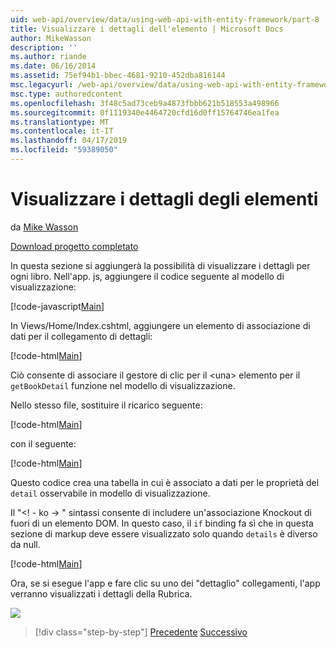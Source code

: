 ```yaml
---
uid: web-api/overview/data/using-web-api-with-entity-framework/part-8
title: Visualizzare i dettagli dell'elemento | Microsoft Docs
author: MikeWasson
description: ''
ms.author: riande
ms.date: 06/16/2014
ms.assetid: 75ef94b1-bbec-4681-9210-452dba816144
msc.legacyurl: /web-api/overview/data/using-web-api-with-entity-framework/part-8
msc.type: authoredcontent
ms.openlocfilehash: 3f48c5ad73ceb9a4873fbbb621b518553a498966
ms.sourcegitcommit: 0f1119340e4464720cfd16d0ff15764746ea1fea
ms.translationtype: MT
ms.contentlocale: it-IT
ms.lasthandoff: 04/17/2019
ms.locfileid: "59389050"
---
```

# <a name="display-item-details"></a>Visualizzare i dettagli degli elementi

da [Mike Wasson](https://github.com/MikeWasson)

[Download progetto completato](https://github.com/MikeWasson/BookService)

In questa sezione si aggiungerà la possibilità di visualizzare i dettagli per ogni libro. Nell'app. js, aggiungere il codice seguente al modello di visualizzazione:

[!code-javascript[Main](part-8/samples/sample1.js)]

In Views/Home/Index.cshtml, aggiungere un elemento di associazione di dati per il collegamento di dettagli:

[!code-html[Main](part-8/samples/sample2.html?highlight=5)]

Ciò consente di associare il gestore di clic per il &lt;una&gt; elemento per il `getBookDetail` funzione nel modello di visualizzazione.

Nello stesso file, sostituire il ricarico seguente:

[!code-html[Main](part-8/samples/sample3.html)]

con il seguente:

[!code-html[Main](part-8/samples/sample4.html)]

Questo codice crea una tabella in cui è associato a dati per le proprietà del `detail` osservabile in modello di visualizzazione.

Il "&lt;! - ko -&gt; &quot; sintassi consente di includere un'associazione Knockout di fuori di un elemento DOM. In questo caso, il `if` binding fa sì che in questa sezione di markup deve essere visualizzato solo quando `details` è diverso da null.

[!code-html[Main](part-8/samples/sample5.html)]

Ora, se si esegue l'app e fare clic su uno dei &quot;dettaglio&quot; collegamenti, l'app verranno visualizzati i dettagli della Rubrica.

[![](part-8/_static/image2.png)](part-8/_static/image1.png)

> [!div class="step-by-step"]
> [Precedente](part-7.md)
> [Successivo](part-9.md)
